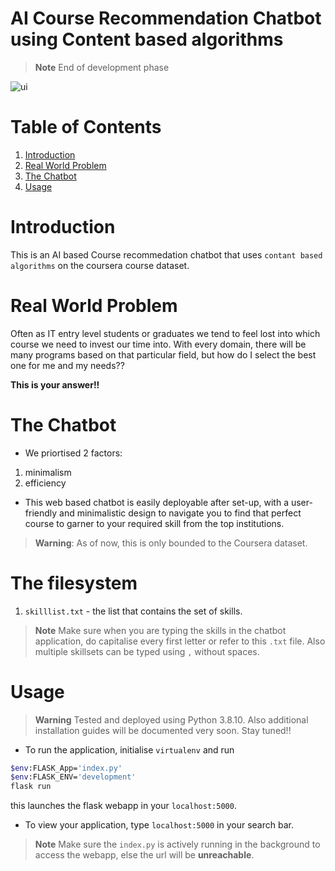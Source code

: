 # AI Course Recommendation Chatbot using Content based algorithms
> **Note** End of development phase

![ui](https://github.com/m-kiran-g/AI-Course-Recommendation-Chatbot/assets/136038904/a9ad155d-4e6b-4717-9b4e-75f19a63fc35)

# Table of Contents
1. [Introduction](#introduction)
2. [Real World Problem](#real-world-problem)
3. [The Chatbot](#the-chatbot)
4. [Usage](#usage)

# Introduction
This is an AI based Course recommedation chatbot that uses `contant based algorithms` on the coursera course dataset.

# Real World Problem
Often as IT entry level students or graduates we tend to feel lost into which course we need to invest our time into. With every domain, there will be many programs based on that particular field, but how do I select the best one for me and my needs??

**This is your answer!!**

# The Chatbot
- We priortised 2 factors: 
1) minimalism
2) efficiency

- This web based chatbot is easily deployable after set-up, with a user-friendly and minimalistic design to navigate you to find that perfect course to garner to your required skill from the top institutions.

>**Warning**: As of now, this is only bounded to the Coursera dataset.

# The filesystem
1) `skilllist.txt` - the list that contains the set of skills. 
> **Note** Make sure when you are typing the skills in the chatbot application, do capitalise every first letter or refer to this `.txt` file. Also multiple skillsets can be typed using `,` without spaces.


# Usage
> **Warning** Tested and deployed using Python 3.8.10.
> Also additional installation guides will be documented very soon. Stay tuned!!
- To run the application, initialise `virtualenv` and run
```bash
$env:FLASK_App='index.py'
$env:FLASK_ENV='development'
flask run
```
this launches the flask webapp in your `localhost:5000`.
- To view your application, type `localhost:5000` in your search bar.
> **Note** Make sure the `index.py` is actively running in the background to access the webapp, else the url will be **unreachable**.
